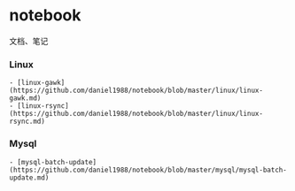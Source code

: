 # notebook
文档、笔记


### Linux
    - [linux-gawk](https://github.com/daniel1988/notebook/blob/master/linux/linux-gawk.md)
    - [linux-rsync](https://github.com/daniel1988/notebook/blob/master/linux/linux-rsync.md)

### Mysql
    - [mysql-batch-update](https://github.com/daniel1988/notebook/blob/master/mysql/mysql-batch-update.md)